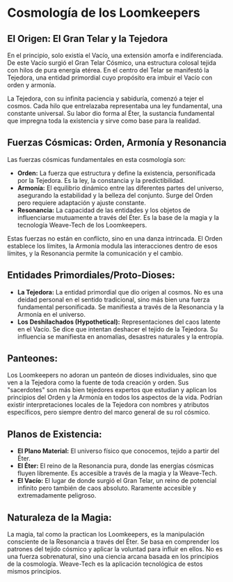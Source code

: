 # Cosmología de los Loomkeepers

## El Origen: El Gran Telar y la Tejedora

En el principio, solo existía el Vacío, una extensión amorfa e indiferenciada. De este Vacío surgió el Gran Telar Cósmico, una estructura colosal tejida con hilos de pura energía etérea. En el centro del Telar se manifestó la Tejedora, una entidad primordial cuyo propósito era imbuir el Vacío con orden y armonía.

La Tejedora, con su infinita paciencia y sabiduría, comenzó a tejer el cosmos. Cada hilo que entrelazaba representaba una ley fundamental, una constante universal. Su labor dio forma al Éter, la sustancia fundamental que impregna toda la existencia y sirve como base para la realidad.

## Fuerzas Cósmicas: Orden, Armonía y Resonancia

Las fuerzas cósmicas fundamentales en esta cosmología son:

*   **Orden:** La fuerza que estructura y define la existencia, personificada por la Tejedora. Es la ley, la constancia y la predictibilidad.
*   **Armonía:** El equilibrio dinámico entre las diferentes partes del universo, asegurando la estabilidad y la belleza del conjunto. Surge del Orden pero requiere adaptación y ajuste constante.
*   **Resonancia:** La capacidad de las entidades y los objetos de influenciarse mutuamente a través del Éter. Es la base de la magia y la tecnología Weave-Tech de los Loomkeepers.

Estas fuerzas no están en conflicto, sino en una danza intrincada. El Orden establece los límites, la Armonía modula las interacciones dentro de esos límites, y la Resonancia permite la comunicación y el cambio.

## Entidades Primordiales/Proto-Dioses:

*   **La Tejedora:** La entidad primordial que dio origen al cosmos. No es una deidad personal en el sentido tradicional, sino más bien una fuerza fundamental personificada. Se manifiesta a través de la Resonancia y la Armonía en el universo.
*   **Los Deshilachados (Hypothetical):** Representaciones del caos latente en el Vacío. Se dice que intentan deshacer el tejido de la Tejedora. Su influencia se manifiesta en anomalías, desastres naturales y la entropía.

## Panteones:

Los Loomkeepers no adoran un panteón de dioses individuales, sino que ven a la Tejedora como la fuente de toda creación y orden. Sus "sacerdotes" son más bien tejedores expertos que estudian y aplican los principios del Orden y la Armonía en todos los aspectos de la vida. Podrían existir interpretaciones locales de la Tejedora con nombres y atributos específicos, pero siempre dentro del marco general de su rol cósmico.

## Planos de Existencia:

*   **El Plano Material:** El universo físico que conocemos, tejido a partir del Éter.
*   **El Éter:** El reino de la Resonancia pura, donde las energías cósmicas fluyen libremente. Es accesible a través de la magia y la Weave-Tech.
*   **El Vacío:** El lugar de donde surgió el Gran Telar, un reino de potencial infinito pero también de caos absoluto.  Raramente accesible y extremadamente peligroso.

## Naturaleza de la Magia:

La magia, tal como la practican los Loomkeepers, es la manipulación consciente de la Resonancia a través del Éter. Se basa en comprender los patrones del tejido cósmico y aplicar la voluntad para influir en ellos. No es una fuerza sobrenatural, sino una ciencia arcana basada en los principios de la cosmología. Weave-Tech es la aplicación tecnológica de estos mismos principios.
